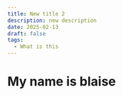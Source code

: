 ```yaml
---
title: New title 2
description: new description
date: 2025-02-13
draft: false
tags:
  - What is this
---
```

# My name is blaise